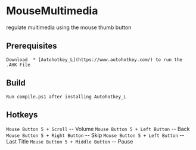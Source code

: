 # MouseMultimedia

regulate multimedia using the mouse thumb button  


## Prerequisites

```
Download  * [Autohotkey_L](https://www.autohotkey.com/) to run the .AHK File
```

## Build

```
Run compile.ps1 after installing Autohotkey_L
```

## Hotkeys

`Mouse Button 5 + Scroll` 		 -- Volume
`Mouse Button 5 + Left Button`   -- Back
`Mouse Button 5 + Right Button`  -- Skip
`Mouse Button 5 + Left Button`   -- Last Title
`Mouse Button 5 + Middle Button` -- Pause